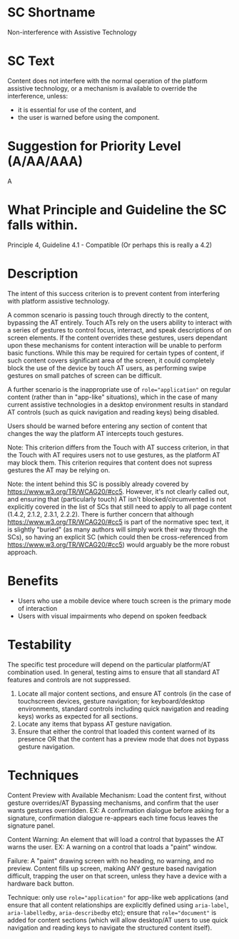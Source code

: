 # SC Shortname

Non-interference with Assistive Technology

# SC Text
Content does not interfere with the normal operation of the platform assistive technology, or a mechanism is available to override the interference, unless:

* it is essential for use of the content, and
* the user is warned before using the component.

# Suggestion for Priority Level (A/AA/AAA)
A

# What Principle and Guideline the SC falls within.

Principle 4, Guideline 4.1 - Compatible (Or perhaps this is really a 4.2)

# Description

The intent of this success criterion is to prevent content from interfering with platform assistive technology.  

A common scenario is passing touch through directly to the content, bypassing the AT entirely. Touch ATs rely on the users ability to interact with a series of gestures to control focus, interract, and speak descriptions of on screen elements.  If the content overrides these gestures, users dependant upon these mechanisms for content interaction will be unable to perform basic functions. While this may be required for certain types of content, if such content covers significant area of the screen, it could completely block the use of the device by touch AT users, as performing swipe gestures on small patches of screen can be difficult.  

A further scenario is the inappropriate use of `role="application"` on regular content (rather than in "app-like" situations), which in the case of many current assistive technologies in a desktop environment results in standard AT controls (such as quick navigation and reading keys) being disabled.

Users should be warned before entering any section of content that changes the way the platform AT intercepts touch gestures.

Note: This criterion differs from the Touch with AT success criterion, in that the Touch with AT requires users not to use gestures, as the platform AT may block them.  This criterion requires that content does not supress gestures the AT may be relying on.

Note: the intent behind this SC is possibly already covered by https://www.w3.org/TR/WCAG20/#cc5. However, it's not clearly called out, and ensuring that (particularly touch) AT isn't blocked/circumvented is not explicitly covered in the list of SCs that still need to apply to all page content (1.4.2, 2.1.2, 2.3.1, 2.2.2). There is further concern that although https://www.w3.org/TR/WCAG20/#cc5 is part of the normative spec text, it is slightly "buried" (as many authors will simply work their way through the SCs), so having an explicit SC (which could then be cross-referenced from https://www.w3.org/TR/WCAG20/#cc5) would arguably be the more robust approach.


# Benefits

* Users who use a mobile device where touch screen is the primary mode of interaction
* Users with visual impairments who depend on spoken feedback

# Testability

The specific test procedure will depend on the particular platform/AT combination used. In general, testing aims to ensure that all standard AT features and controls are not suppressed.

1. Locate all major content sections, and ensure AT controls (in the case of touchscreen devices, gesture navigation; for keyboard/desktop environments, standard controls including quick navigation and reading keys) works as expected for all sections.
2. Locate any items that bypass AT gesture navigation.
3. Ensure that either the control that loaded this content warned of its presence OR that the content has a preview mode that does not bypass gesture navigation.

# Techniques

Content Preview with Available Mechanism: Load the content first, without gesture overrides/AT Bypassing mechanisms, and confirm that the user wants gestures overridden.  EX: A confirmation dialogue before asking for a signature, confirmation dialogue re-appears each time focus leaves the signature panel.

Content Warning: An element that will load a control that bypasses the AT warns the user. EX: A warning on a control that loads a "paint" window.

Failure: A "paint" drawing screen with no heading, no warning, and no preview.  Content fills up screen, making ANY gesture based navigation difficult, trapping the user on that screen, unless they have a device with a hardware back button.

Technique: only use `role="application"` for app-like web applications (and ensure that all content relationships are explicitly defined using `aria-label`, `aria-labelledby`, `aria-describedby` etc); ensure that `role="document"` is added for content sections (which will allow desktop/AT users to use quick navigation and reading keys to navigate the structured content itself).
